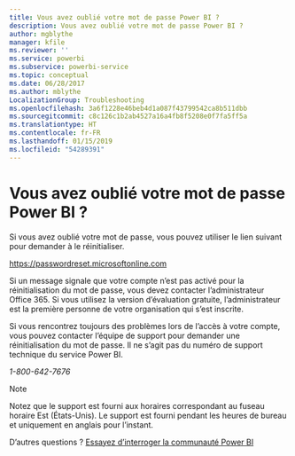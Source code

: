 ```yaml
---
title: Vous avez oublié votre mot de passe Power BI ?
description: Vous avez oublié votre mot de passe Power BI ?
author: mgblythe
manager: kfile
ms.reviewer: ''
ms.service: powerbi
ms.subservice: powerbi-service
ms.topic: conceptual
ms.date: 06/28/2017
ms.author: mblythe
LocalizationGroup: Troubleshooting
ms.openlocfilehash: 3a6f1228e46beb4d1a087f43799542ca8b511dbb
ms.sourcegitcommit: c8c126c1b2ab4527a16a4fb8f5208e0f7fa5ff5a
ms.translationtype: HT
ms.contentlocale: fr-FR
ms.lasthandoff: 01/15/2019
ms.locfileid: "54289391"
---
```

# <a name="forgot-your-password-for-power-bi"></a>Vous avez oublié votre mot de passe Power BI ?
Si vous avez oublié votre mot de passe, vous pouvez utiliser le lien suivant pour demander à le réinitialiser.

<https://passwordreset.microsoftonline.com>

Si un message signale que votre compte n’est pas activé pour la réinitialisation du mot de passe, vous devez contacter l’administrateur Office 365. Si vous utilisez la version d’évaluation gratuite, l’administrateur est la première personne de votre organisation qui s’est inscrite.

Si vous rencontrez toujours des problèmes lors de l’accès à votre compte, vous pouvez contacter l’équipe de support pour demander une réinitialisation du mot de passe. Il ne s’agit pas du numéro de support technique du service Power BI.

*1-800-642-7676*

> [!NOTE]
> Notez que le support est fourni aux horaires correspondant au fuseau horaire Est (États-Unis). Le support est fourni pendant les heures de bureau et uniquement en anglais pour l’instant.
> 
> 

D’autres questions ? [Essayez d’interroger la communauté Power BI](http://community.powerbi.com/)

